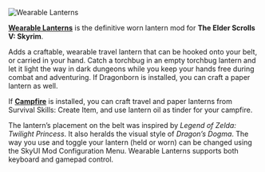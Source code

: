 ![Wearable Lanterns](http://i.imgur.com/lwSHG.png)

**[Wearable Lanterns](http://skyrimsurvival.com/home/wearable-lanterns/)** is the definitive worn lantern mod for **The Elder Scrolls V: Skyrim**.

Adds a craftable, wearable travel lantern that can be hooked onto your belt, or carried in your hand. Catch a torchbug in an empty torchbug lantern and let it light the way in dark dungeons while you keep your hands free during combat and adventuring. If Dragonborn is installed, you can craft a paper lantern as well.

If **[Campfire](http://skyrimsurvival.com/home/campfire/)** is installed, you can craft travel and paper lanterns from Survival Skills: Create Item, and use lantern oil as tinder for your campfire.

The lantern’s placement on the belt was inspired by *Legend of Zelda: Twilight Princess*. It also heralds the visual style of *Dragon’s Dogma*. The way you use and toggle your lantern (held or worn) can be changed using the SkyUI Mod Configuration Menu. Wearable Lanterns supports both keyboard and gamepad control.